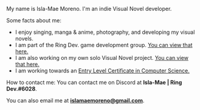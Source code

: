 My name is Isla-Mae Moreno. I'm an indie Visual Novel developer.

Some facts about me:
- I enjoy singing, manga & anime, photography, and developing my visual novels.
- I am part of the Ring Dev. game development group. [You can view that here.](https://github.com/Ring-Dev)
- I am also working on my own solo Visual Novel project. [You can view that here.](https://github.com/isla-mae-moreno/Shining-Academy)
- I am working towards an [Entry Level Certificate in Computer Science.](https://www.ocr.org.uk/images/313155-specification-entry-level-computer-science-r354.pdf)

How to contact me:
You can contact me on Discord at **Isla-Mae | Ring Dev.#6028**.

You can also email me at **islamaemoreno@gmail.com**.
